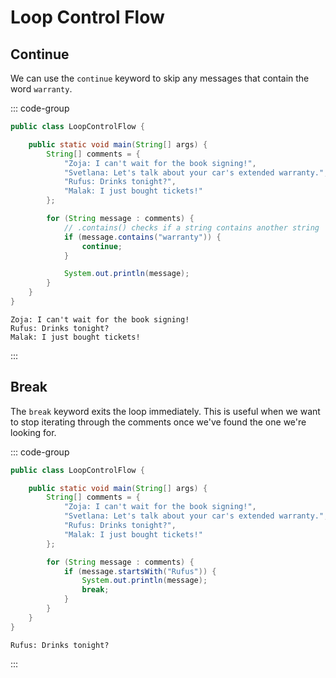 # Loop Control Flow

<Vimeo id="1006545650" />

## Continue

We can use the `continue` keyword to skip any messages that contain the word
`warranty`.

::: code-group

```java
public class LoopControlFlow {

    public static void main(String[] args) {
        String[] comments = {
            "Zoja: I can't wait for the book signing!",
            "Svetlana: Let's talk about your car's extended warranty.",
            "Rufus: Drinks tonight?",
            "Malak: I just bought tickets!"
        };

        for (String message : comments) {
            // .contains() checks if a string contains another string
            if (message.contains("warranty")) {
                continue;
            }

            System.out.println(message);
        }
    }
}
```

```output
Zoja: I can't wait for the book signing!
Rufus: Drinks tonight?
Malak: I just bought tickets!
```

:::

## Break

The `break` keyword exits the loop immediately. This is useful when we want to
stop iterating through the comments once we've found the one we're looking for.

::: code-group

```java
public class LoopControlFlow {

    public static void main(String[] args) {
        String[] comments = {
            "Zoja: I can't wait for the book signing!",
            "Svetlana: Let's talk about your car's extended warranty.",
            "Rufus: Drinks tonight?",
            "Malak: I just bought tickets!"
        };

        for (String message : comments) {
            if (message.startsWith("Rufus")) {
                System.out.println(message);
                break;
            }
        }
    }
}
```

```output
Rufus: Drinks tonight?
```

:::

